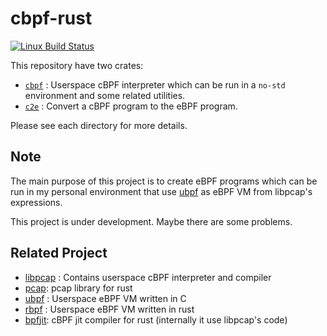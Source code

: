# cbpf-rust
[![Linux Build Status](https://travis-ci.org/mmisono/rust-cbpf.svg?branch=master)](https://travis-ci.org/mmisono/rust-cbpf)

This repository have two crates:

- [`cbpf`](./cbpf) : Userspace cBPF interpreter which can be run in a `no-std`
  environment and some related utilities.
- [`c2e`](./c2e) : Convert a cBPF program to the eBPF program.

Please see each directory for more details.

## Note
The main purpose of this project is to create eBPF programs which can be run
in my personal environment that use [ubpf](https://github.com/iovisor/ubpf) as
eBPF VM from libpcap's expressions.

This project is under development. Maybe there are some problems.

## Related Project
- [libpcap](https://github.com/the-tcpdump-group/libpcap) : Contains userspace
  cBPF interpreter and compiler
- [pcap](https://github.com/ebfull/pcap): pcap library for rust
- [ubpf](https://github.com/iovisor/ubpf) : Userspace eBPF VM written in C
- [rbpf](https://github.com/qmonnet/rbpf) : Userspace eBPF VM written in rust
- [bpfjit](https://github.com/polachok/bpfjit): cBPF jit compiler for rust
  (internally it use libpcap's code)

